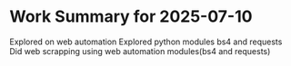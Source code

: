 # Work Summary for 2025-07-10

Explored on web automation 
Explored python modules bs4 and requests
Did web scrapping using web automation modules(bs4 and requests)
